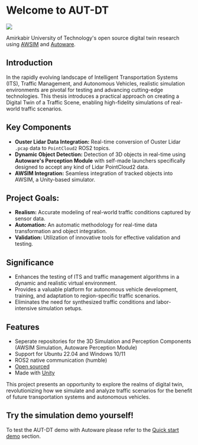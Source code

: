 # Welcome to AUT-DT

![](Digital_Twin.gif)

Amirkabir University of Technology's open source digital twin research using [AWSIM](https://github.com/tier4/AWSIM) and [Autoware](https://github.com/autowarefoundation/autoware).

## Introduction 
In the rapidly evolving landscape of Intelligent Transportation Systems (ITS), Traffic Management, and Autonomous Vehicles, realistic simulation environments are pivotal for testing and advancing cutting-edge technologies. This thesis introduces a practical approach on creating a Digital Twin of a Traffic Scene, enabling high-fidelity simulations of real-world traffic scenarios.

## Key Components
- **Ouster Lidar Data Integration:** Real-time conversion of Ouster Lidar `.pcap` data to `PointCloud2` ROS2 topics.
- **Dynamic Object Detection:** Detection of 3D objects in real-time using **Autoware's Perception Module** with self-made launchers specifically designed to accept any kind of Lidar PointCloud2 data.
- **AWSIM Integration:** Seamless integration of tracked objects into AWSIM, a Unity-based simulator.

## Project Goals:

- **Realism:** Accurate modeling of real-world traffic conditions captured by sensor data.
- **Automation:** An automatic methodology for real-time data transformation and object integration.
- **Validation:** Utilization of innovative tools for effective validation and testing.

## Significance

- Enhances the testing of ITS and traffic management algorithms in a dynamic and realistic virtual environment.
- Provides a valuable platform for autonomous vehicle development, training, and adaptation to region-specific traffic scenarios.
- Eliminates the need for synthesized traffic conditions and labor-intensive simulation setups.

## Features

- Seperate repositories for the 3D Simulation and Perception Components (AWSIM Simulation, Autoware Perception Module)
- Support for Ubuntu 22.04 and Windows 10/11
- ROS2 native communication (humble)
- [Open sourced](https://github.com/rzninvo/Digital-Twin-of-a-Traffic-Scene-Using-RSU-and-AWSIM)
- Made with [Unity](https://unity.com/)

This project presents an opportunity to explore the realms of digital twin, revolutionizing how we simulate and analyze traffic scenarios for the benefit of future transportation systems and autonomous vehicles.

## Try the simulation demo yourself!

<!-- [Download AWSIM Demo for Ubuntu](https://github.com/tier4/AWSIM/releases/download/v1.1.0/AWSIM_v1.1.0.zip){.md-button .md-button--primary} -->


To test the AUT-DT demo with Autoware please refer to the [Quick start demo](./GettingStarted/QuickStartDemo/index.md) section.

